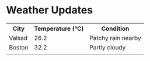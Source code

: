 # Weather Updates

<!-- WEATHER-UPDATE-START -->
<table><tr><th>City</th><th>Temperature (°C)</th><th>Condition</th></tr><tr><td>Valsad</td><td>26.2</td><td>Patchy rain nearby</td></tr><tr><td>Boston</td><td>32.2</td><td>Partly cloudy</td></tr><tr><td></td><td></td><td></td></tr></table>
<!-- WEATHER-UPDATE-END -->
